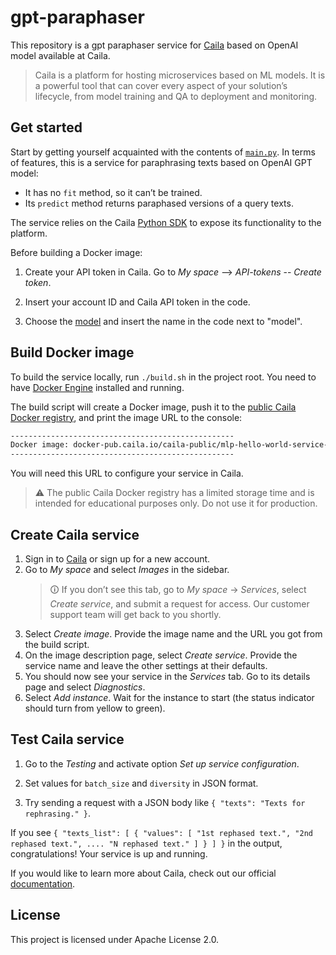 # gpt-paraphaser

This repository is a gpt paraphaser service for [Caila](https://app.caila.io/) based on OpenAI model available at Caila.

> Caila is a platform for hosting microservices based on ML models.
> It is a powerful tool that can cover every aspect of your solution’s lifecycle, from model training and QA to deployment and monitoring.

## Get started

Start by getting yourself acquainted with the contents of [`main.py`](./src/main.py).
In terms of features, this is a service for paraphrasing texts based on OpenAI GPT model:

- It has no `fit` method, so it can’t be trained.
- Its `predict` method returns paraphased versions of a query texts.

The service relies on the Caila [Python SDK](https://github.com/just-ai/mlp-python-sdk) to expose its functionality to the platform.

Before building a Docker image:

1. Create your API token in Caila. Go to *My space* --> *API-tokens* -- *Create token*.
   
2. Insert your account ID and Caila API token in the code.

3. Choose the [model](https://caila.io/catalog/just-ai/openai-proxy) and insert the name in the code next to "model".


## Build Docker image

To build the service locally, run `./build.sh` in the project root.
You need to have [Docker Engine](https://docs.docker.com/engine/install/) installed and running.

The build script will create a Docker image, push it to the [public Caila Docker registry](https://docker-pub.caila.io/), and print the image URL to the console:

```txt
--------------------------------------------------
Docker image: docker-pub.caila.io/caila-public/mlp-hello-world-service-xxxxxxxxxxxxxxxx:main
--------------------------------------------------
```

You will need this URL to configure your service in Caila.

> ⚠ The public Caila Docker registry has a limited storage time and is intended for educational purposes only.
> Do not use it for production.

## Create Caila service

1. Sign in to [Caila](https://app.caila.io/) or sign up for a new account.
2. Go to *My space* and select *Images* in the sidebar.
    > 🛈 If you don’t see this tab, go to *My space* → *Services*, select *Create service*, and submit a request for access.
    > Our customer support team will get back to you shortly.
3. Select *Create image*. Provide the image name and the URL you got from the build script.
4. On the image description page, select *Create service*. Provide the service name and leave the other settings at their defaults.
5. You should now see your service in the *Services* tab. Go to its details page and select *Diagnostics*.
6. Select *Add instance*. Wait for the instance to start (the status indicator should turn from yellow to green).

## Test Caila service

1. Go to the *Testing* and activate option *Set up service configuration*.

2. Set values for `batch_size` and `diversity` in JSON format. 
    
3. Try sending a request with a JSON body like
`{
   "texts": "Texts for rephrasing."
 }`.

If you see `{
  "texts_list": [
    {
      "values": [
        "1st rephased text.",
        "2nd rephased text.",
        ....
        "N rephased text."
      ]
    }
  ]
}` in the output, congratulations!
Your service is up and running.

If you would like to learn more about Caila, check out our official [documentation](https://docs.caila.io/).

## License

This project is licensed under Apache License 2.0.
